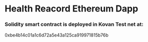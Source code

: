 # Health Reacord Ethereum Dapp

### Solidity smart contract is deployed in Kovan Test net at:
0xbe4b14c01a1c6d72a5e43a125ca919971815b76b


